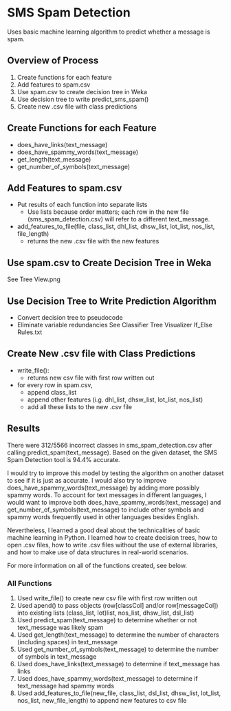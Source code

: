 # SMS Spam Detection

Uses basic machine learning algorithm to predict whether a message is spam.


## Overview of Process
1. Create functions for each feature
2. Add features to spam.csv
3. Use spam.csv to create decision tree in Weka
4. Use decision tree to write predict_sms_spam()
5. Create new .csv file with class predictions


## Create Functions for each Feature
- does_have_links(text_message)
- does_have_spammy_words(text_message)
- get_length(text_message)
- get_number_of_symbols(text_message)
  
  
## Add Features to spam.csv
- Put results of each function into separate lists
  - Use lists because order matters; each row in the new file (sms_spam_detection.csv) will refer to a different text_message.
- add_features_to_file(file, class_list, dhl_list, dhsw_list, lot_list, nos_list, file_length)
  - returns the new .csv file with the new features


## Use spam.csv to Create Decision Tree in Weka
See Tree View.png


## Use Decision Tree to Write Prediction Algorithm
- Convert decision tree to pseudocode
- Eliminate variable redundancies
See Classifier Tree Visualizer If_Else Rules.txt


## Create New .csv file with Class Predictions
- write_file():
  - returns new csv file with first row written out
- for every row in spam.csv, 
  - append class_list
  - append other features (i.g. dhl_list, dhsw_list, lot_list, nos_list)
  - add all these lists to the new .csv file
 
 
## Results
There were 312/5566 incorrect classes in sms_spam_detection.csv after calling predict_spam(text_message). Based on the given dataset, the SMS Spam Detection tool is 94.4% accurate.

I would try to improve this model by testing the algorithm on another dataset to see if it is just as accurate. I would also try to improve does_have_spammy_words(text_message) by adding more possibly spammy words. To account for text messages in different languages, I would want to improve both does_have_spammy_words(text_message) and get_number_of_symbols(text_message) to include other symbols and spammy words frequently used in other languages besides English.

Nevertheless, I learned a good deal about the technicalities of basic machine learning in Python. I learned how to create decision trees, how to open .csv files, how to write .csv files without the use of external libraries, and how to make use of data structures in real-world scenarios.

For more information on all of the functions created, see below.

### All Functions
1. Used write_file() to create new csv file with first row written out
2. Used apend() to pass objects (row[classCol] and/or row[messageCol]) into existing lists (class_list, lot)list, nos_list, dhsw_list, dsl_list)
3. Used predict_spam(text_message) to determine whether or not text_message was likely spam
4. Used get_length(text_message) to determine the number of characters (including spaces) in text_message
5. Used get_number_of_symbols(text_message) to determine the number of symbols in text_message
6. Used does_have_links(text_message) to determine if text_message has links
7. Used does_have_spammy_words(text_message) to determine if text_message had spammy words
8. Used add_features_to_file(new_file, class_list, dsl_list, dhsw_list, lot_list, nos_list, new_file_length) to append new features to csv file
